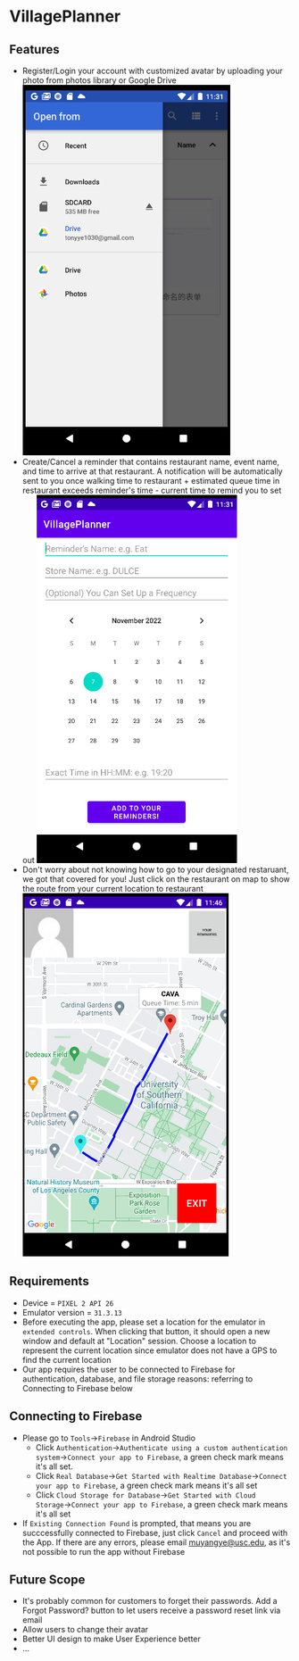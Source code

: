 # VillagePlanner

## Features
* Register/Login your account with customized avatar by uploading your photo from photos library or Google Drive ![upload avatar](/assets/upload_avatar.png?raw=true)
* Create/Cancel a reminder that contains restaurant name, event name, and time to arrive at that restaurant. A notification will be automatically sent to you once walking time to restaurant + estimated queue time in restaurant exceeds reminder's time - current time to remind you to set out ![add reminder](/assets/add_reminder.png?raw=true)
* Don't worry about not knowing how to go to your designated restaruant, we got that covered for you! Just click on the restaurant on map to show the route from your current location to restaurant ![route](/assets/route.png?raw=true)

## Requirements
* Device = `PIXEL 2 API 26`
* Emulator version = `31.3.13`
* Before executing the app, please set a location for the emulator in `extended controls`. When clicking that button, it should open a new window and default at "Location" session. Choose a location to represent the current location since emulator does not have a GPS to find the current location
* Our app requires the user to be connected to Firebase for authentication, database, and file storage reasons: referring to Connecting to Firebase below

## Connecting to Firebase
* Please go to `Tools`->`Firebase` in Android Studio
  * Click `Authentication`->`Authenticate using a custom authentication system`->`Connect your app to Firebase`, a green check mark means it's all set.
  * Click `Real Database`->`Get Started with Realtime Database`->`Connect your app to Firebase`, a green check mark means it's all set
  * Click `Cloud Storage for Database`->`Get Started with Cloud Storage`->`Connect your app to Firebase`, a green check mark means it's all set
* If `Existing Connection Found` is prompted, that means you are succcessfully connected to Firebase, just click `Cancel` and proceed with the App. If there are any errors, please email <a href="mailto:muyangye@usc.edu">muyangye@usc.edu</a>, as it's not possible to run the app without Firebase

## Future Scope
* It's probably common for customers to forget their passwords. Add a Forgot Password? button to let users receive a password reset link via email
* Allow users to change their avatar
* Better UI design to make User Experience better
* ...